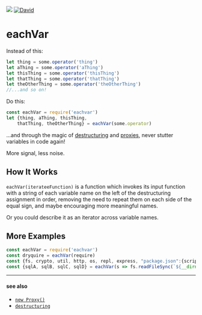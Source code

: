 [![](https://img.shields.io/badge/SLOC-1-brightgreen.svg)](https://github.com/jnvm/eachvar/blob/master/eachVar.js#L1)
[![David](https://img.shields.io/david/jnvm/eachvar.svg?maxAge=360000)]()
# eachVar

Instead of this:

```javascript
let thing = some.operator('thing')
let aThing = some.operator('aThing')
let thisThing = some.operator('thisThing')
let thatThing = some.operator('thatThing')
let theOtherThing = some.operator('theOtherThing')
//...and so on!
```

Do this:

```javascript
const eachVar = require('eachvar')
let {thing, aThing, thisThing, 
	thatThing, theOtherThing} = eachVar(some.operator)
```

...and through the magic of [destructuring](https://developer.mozilla.org/en-US/docs/Web/JavaScript/Reference/Operators/Destructuring_assignment) and [proxies](https://developer.mozilla.org/en-US/docs/Web/JavaScript/Reference/Global_Objects/Proxy/handler/get), never stutter variables in code again!

More signal, less noise.

## How It Works

`eachVar(iterateeFunction)` is a function which invokes its input function with a string of each variable name on the left of the destructuring assignment in order,
removing the need to repeat them on each side of the equal sign, and maybe encouraging more meaningful names.

Or you could describe it as an iterator across variable names.

## More Examples
```javascript
const eachVar = require('eachvar')
const dryquire = eachVar(require)
const {fs, crypto, util, http, os, repl, express, "package.json":{scripts}} = dryquire
const {sqlA, sqlB, sqlC, sqlD} = eachVar(s => fs.readFileSync(`${__dirname}/${s}.sql`))
```
----
#### see also
* [`new Proxy()`](https://developer.mozilla.org/en-US/docs/Web/JavaScript/Reference/Global_Objects/Proxy)
* [`destructuring`](https://developer.mozilla.org/en-US/docs/Web/JavaScript/Reference/Operators/Destructuring_assignment)